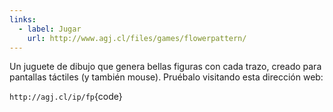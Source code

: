 ```yaml
---
links:
  - label: Jugar
    url: http://www.agj.cl/files/games/flowerpattern/
---
```



Un juguete de dibujo que genera bellas figuras con cada trazo, creado para pantallas táctiles (y también mouse). Pruébalo visitando esta dirección web:

`http://agj.cl/ip/fp`{code}
